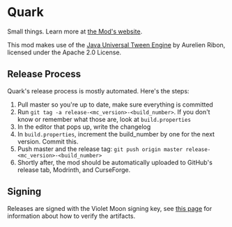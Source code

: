 # Quark
Small things. Learn more at [the Mod's website](https://quarkmod.net).

This mod makes use of the [Java Universal Tween Engine](https://github.com/AurelienRibon/universal-tween-engine) by Aurelien Ribon, licensed under the Apache 2.0 License.  

## Release Process
Quark's release process is mostly automated. Here's the steps:

1. Pull master so you're up to date, make sure everything is committed
2. Run `git tag -a release-<mc_version>-<build_number>`. If you don't know or remember what those are, look at `build.properties`
3. In the editor that pops up, write the changelog
4. In `build.properties`, increment the build_number by one for the next version. Commit this.
5. Push master and the release tag: `git push origin master release-<mc_version>-<build_number>`
6. Shortly after, the mod should be automatically uploaded to GitHub's release tab, Modrinth, and CurseForge.

## Signing
Releases are signed with the Violet Moon signing key, see [this
page](https://github.com/VazkiiMods/.github/blob/main/security/README.md) for information
about how to verify the artifacts.

